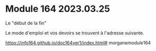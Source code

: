 # Module 164 2023.03.25


Le "début de la fin"


Le mode d'emploi et vos devoirs se trouvent à l'adresse suivante.

https://info164.github.io/doc164ver1/index.html#   m o r g a n e _ m o d u l e _ 1 6 4  
 